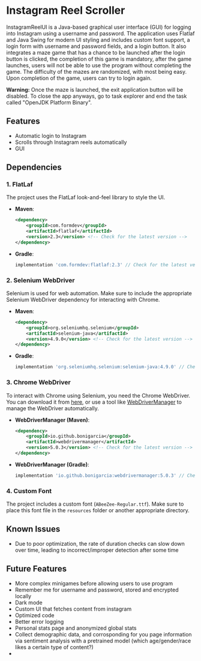 # Instagram Reel Scroller

InstagramReelUI is a Java-based graphical user interface (GUI) for logging into Instagram using a username and password. The application uses Flatlaf and Java Swing for modern UI styling and includes custom font support, a login form with username and password fields, and a login button. It also integrates a maze game that has a chance to be launched after the login button is clicked, the completion of this game is mandatory, after the game launches, users will not be able to use the program without completing the game. The difficulty of the mazes are randomized, with most being easy. Upon completion of the game, users can try to login again.  

**Warning:**
Once the maze is launched, the exit application button will be disabled. To close the app anyways, go to task explorer and end the task called "OpenJDK Platform Binary". 


 
## Features

- Automatic login to Instagram
- Scrolls through Instagram reels automatically
- GUI

## Dependencies

### 1. **FlatLaf**
The project uses the FlatLaf look-and-feel library to style the UI.

- **Maven**:
    ```xml
    <dependency>
        <groupId>com.formdev</groupId>
        <artifactId>flatlaf</artifactId>
        <version>2.3</version> <!-- Check for the latest version -->
    </dependency>
    ```

- **Gradle**:
    ```gradle
    implementation 'com.formdev:flatlaf:2.3' // Check for the latest version
    ```

### 2. **Selenium WebDriver**
Selenium is used for web automation. Make sure to include the appropriate Selenium WebDriver dependency for interacting with Chrome.

- **Maven**:
    ```xml
    <dependency>
        <groupId>org.seleniumhq.selenium</groupId>
        <artifactId>selenium-java</artifactId>
        <version>4.9.0</version> <!-- Check for the latest version -->
    </dependency>
    ```

- **Gradle**:
    ```gradle
    implementation 'org.seleniumhq.selenium:selenium-java:4.9.0' // Check for the latest version
    ```

### 3. **Chrome WebDriver**
To interact with Chrome using Selenium, you need the Chrome WebDriver. You can download it from [here](https://sites.google.com/chromium.org/driver/home), or use a tool like [WebDriverManager](https://github.com/bonigarcia/webdrivermanager) to manage the WebDriver automatically.

- **WebDriverManager (Maven)**:
    ```xml
    <dependency>
        <groupId>io.github.bonigarcia</groupId>
        <artifactId>webdrivermanager</artifactId>
        <version>5.0.3</version> <!-- Check for the latest version -->
    </dependency>
    ```

- **WebDriverManager (Gradle)**:
    ```gradle
    implementation 'io.github.bonigarcia:webdrivermanager:5.0.3' // Check for the latest version
    ```

### 4. **Custom Font**
The project includes a custom font (`ABeeZee-Regular.ttf`). Make sure to place this font file in the `resources` folder or another appropriate directory.

## Known Issues
- Due to poor optimization, the rate of duration checks can slow down over time, leading to incorrect/improper detection after some time
## Future Features
- More complex minigames before allowing users to use program
- Remember me for username and password, stored and encrypted locally
- Dark mode
- Custom UI that fetches content from instagram
- Optimized code
- Better error logging
- Personal stats page and anonymized global stats
- Collect demographic data, and corrosponding for you page information via sentiment analysis with a pretrained model (which age/gender/race likes a certain type of content?)
- 
